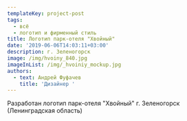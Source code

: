```yaml
---
templateKey: project-post
tags:
  - всё
  - логотип и фирменный стиль
title: Логотип парк-отеля "Хвойный"
date: '2019-06-06T14:03:11+03:00'
description: г. Зеленогорск
image: /img/hvoiny_840.jpg
imageInList: /img/_hvoiniy_mockup.jpg
authors:
  - text: Андрей Фуфачев
    title: 'Дизайнер '
---
```

Разработан логотип парк-отеля "Хвойный" г. Зеленогорск (Ленинградская область)
